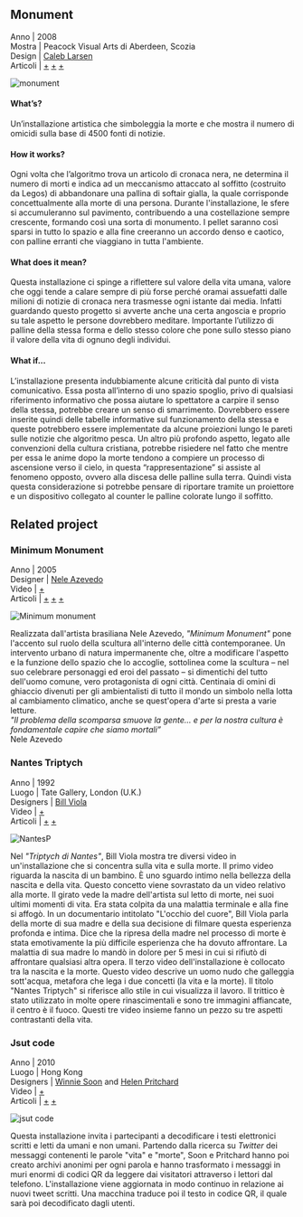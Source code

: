 ## Monument
Anno | 2008<br>
Mostra | Peacock Visual Arts di Aberdeen, Scozia<br>
Design | [Caleb Larsen](http://caleblarsen.com/)<br>
Articoli | [+](http://caleblarsen.com/monument/)
[+](https://instintopoetico.wordpress.com/2016/05/22/monument-caleb-larsen/)
[+](http://www.siusoon.net/dat/2008/10/08/inspiring-work-monument-if-it-bleeds-it-leads-2006-by-caleb-larsen/)

![monument](http://i1.wp.com/caleblarsen.com/wordpress/wp-content/uploads/2013/01/CalebLarsen_02.jpg)

#### What’s?
Un’installazione artistica che simboleggia la morte e che mostra il numero di omicidi sulla base di 4500 fonti di notizie.

#### How it  works?
Ogni volta che l’algoritmo trova un articolo di cronaca nera, ne determina il numero di morti e indica ad un meccanismo attaccato al soffitto (costruito da Legos) di abbandonare una pallina di softair gialla, la quale corrisponde concettualmente alla morte di una persona. Durante l'installazione, le sfere si accumuleranno sul pavimento, contribuendo a una costellazione sempre crescente, formando così una sorta di monumento. I pellet saranno così sparsi in tutto lo spazio e alla fine creeranno un accordo denso e caotico, con palline erranti che viaggiano in tutta l'ambiente.

#### What does it mean?
Questa installazione ci spinge a riflettere sul valore della vita umana, valore che oggi tende a calare sempre di più forse perché oramai assuefatti dalle milioni di notizie di cronaca nera trasmesse ogni istante dai media.
Infatti guardando questo progetto si avverte anche una certa angoscia e proprio su tale aspetto le persone dovrebbero meditare. Importante l’utilizzo di palline della stessa forma e dello stesso colore che pone sullo stesso piano il valore della vita di ognuno degli individui.

#### What if...
L’installazione presenta indubbiamente alcune criticità dal punto di vista comunicativo. Essa posta all’interno di uno spazio spoglio, privo di qualsiasi riferimento informativo che possa aiutare lo spettatore a carpire il senso della stessa, potrebbe creare un senso di smarrimento. Dovrebbero essere inserite quindi delle tabelle informative sul funzionamento della stessa e queste potrebbero essere implementate da alcune  proiezioni lungo le pareti sulle notizie che algoritmo pesca.
Un altro più profondo aspetto, legato alle convenzioni della cultura cristiana, potrebbe risiedere nel fatto che mentre per essa le anime dopo la  morte tendono a compiere un processo di ascensione verso il cielo, in questa “rappresentazione” si assiste al fenomeno opposto, ovvero alla discesa delle palline sulla terra. Quindi vista questa considerazione si potrebbe pensare di riportare tramite un proiettore e un dispositivo collegato al counter le palline colorate lungo il soffitto.

## Related project
### Minimum Monument

Anno | 2005<br>
Designer | [Nele Azevedo](https://www.neleazevedo.com.br/)<br>
Video | [+](https://vimeo.com/17558001)<br>
Articoli | [+](http://www.silkeborgbad.dk/en/exhibitions/future-exhibitions/minimum-monument.html) 
[+](http://www.arch2o.com/the-minimum-monument-project-nele-azevedo/) 
[+](http://publicinstallationart.altervista.org/minimum-monument-nele-azevedo/) 

![Minimum monument](http://publicinstallationart.altervista.org/wp-content/uploads/2015/12/min2.jpg)

Realizzata dall'artista brasiliana Nele Azevedo, _"Minimum Monument"_ pone l'accento sul ruolo della scultura all'interno delle città contemporanee.
Un intervento urbano di natura impermanente che, oltre a modificare l'aspetto e la funzione dello spazio che lo accoglie, sottolinea come la scultura – nel suo celebrare personaggi ed eroi del passato – si dimentichi del tutto dell'uomo comune, vero protagonista di ogni città.
Centinaia di omini di ghiaccio divenuti per gli ambientalisti di tutto il mondo un simbolo nella lotta al cambiamento climatico, anche se quest'opera d'arte si presta a varie letture.<br>
_"Il problema della scomparsa smuove la gente… e per la nostra cultura è fondamentale capire che siamo mortali”_<br>
Nele Azevedo

### Nantes Triptych

Anno | 1992<br>
Luogo | Tate Gallery, London (U.K.)<br>
Designers | [Bill Viola](http://www.billviola.com/)<br>
Video | [+](https://www.youtube.com/watch?v=vz312dtUP5s)<br>
Articoli | [+](https://www.artfund.org/supporting-museums/art-weve-helped-buy/artwork/5383/nantes-triptych-bill-viola) 
[+](http://atkjoel.blogspot.com/2010/03/bill-viola-video-artist-heaven-and.html) 

![NantesP](http://www.artribune.com/wp-content/uploads/2012/11/08.-Bill-Viola-Nantes-Triptych-1992-Photo-Kira-Perov.jpg)


Nel _"Triptych di Nantes"_, Bill Viola mostra tre diversi video in un'installazione che si concentra sulla vita e sulla morte. Il primo video riguarda la nascita di un bambino. È uno sguardo intimo nella bellezza della nascita e della vita. Questo concetto viene sovrastato da un video relativo alla morte. Il girato vede la madre dell'artista sul letto di morte, nei suoi ultimi momenti di vita. Era stata colpita da una malattia terminale e alla fine si affogò. In un documentario intitolato "L'occhio del cuore", Bill Viola parla della morte di sua madre e della sua decisione di filmare questa esperienza profonda e intima. Dice che la ripresa della madre nel processo di morte è stata emotivamente la più difficile esperienza che ha dovuto affrontare. La malattia di sua madre lo mandò in dolore per 5 mesi in cui si rifiutò di affrontare qualsiasi altra opera. Il terzo video dell'installazione è collocato tra la nascita e la morte. Questo video descrive un uomo nudo che galleggia sott'acqua, metafora che lega i due concetti (la vita e la morte).
Il titolo "Nantes Triptych" si riferisce allo stile in cui visualizza il lavoro. Il trittico è stato utilizzato in molte opere rinascimentali e sono tre immagini affiancate, il centro è il fuoco. Questi tre video insieme fanno un pezzo su tre aspetti contrastanti della vita.

### Jsut code

Anno | 2010<br>
Luogo | Hong Kong<br>
Designers | [Winnie Soon](http://siusoon.net/home/) and [Helen Pritchard](http://www.gold.ac.uk/sociology/staff/pritchard-helen/)<br>
Video | [+](https://vimeo.com/90781011)<br>
Articoli | [+](http://arts.au.dk/en/news-and-events/news/show/artikel/there-are-always-research-elements-in-my-artworks/) 
[+](http://www.gold.ac.uk/news/jsut-code/) 

![jsut code](http://www.gold.ac.uk/media/images-by-section/about-us/news/JsutCode1.jpg)

Questa installazione invita i partecipanti a decodificare i testi elettronici scritti e letti da umani e non umani.
Partendo dalla ricerca su _Twitter_ dei messaggi contenenti le parole "vita" e "morte", Soon e Pritchard hanno poi creato archivi anonimi per ogni parola e hanno trasformato i messaggi in muri enormi di codici QR da leggere dai visitatori attraverso i lettori dal telefono.
L'installazione viene aggiornata in modo continuo in relazione ai nuovi tweet scritti. Una macchina traduce poi il testo in codice QR, il quale sarà poi decodificato dagli utenti.
